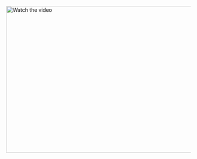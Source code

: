 <a href="https://youtu.be/_8jKgA_Qqlc" target="_blank">
    <img src="https://img.youtube.com/vi/_8jKgA_Qqlc/0.jpg" alt="Watch the video" width="600" height="400">
</a>
